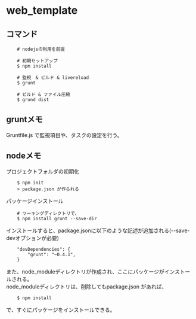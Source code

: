 # web_template

## コマンド
		# nodejsの利用を前提
		
		# 初期セットアップ
		$ npm install
		
		# 監視　& ビルド & livereload
		$ grunt
		
		# ビルド & ファイル圧縮
		$ grund dist

## gruntメモ
Gruntfile.js で監視項目や、タスクの設定を行う。

## nodeメモ
プロジェクトフォルダの初期化

		$ npm init
		> package.json が作られる

パッケージインストール

		# ワーキングディレクトリで、
		$ npm install grunt --save-dir

インストールすると、package.jsonに以下のような記述が追加される(--save-devオプションが必要)

		"devDependencies": {
			"grunt": "~0.4.1",
		}

また、node_moduleディレクトリが作成され、ここにパッケージがインストールされる。  
node_moduleディレクトリは、削除してもpackage.json があれば、  

		$ npm install
		
で、すぐにパッケージをインストールできる。  

